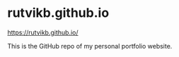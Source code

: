 # rutvikb.github.io
https://rutvikb.github.io/


This is the GitHub repo of my personal portfolio website.
